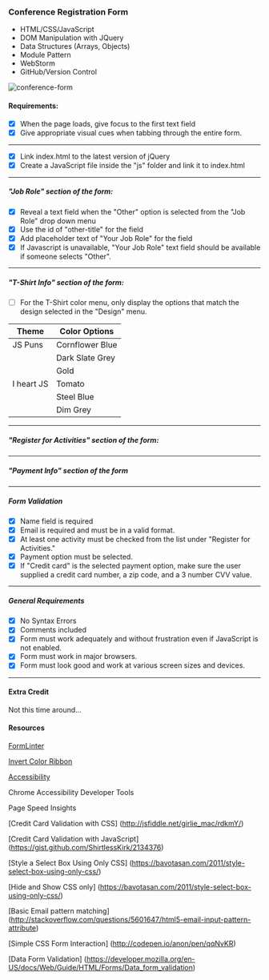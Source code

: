 ### Conference Registration Form

- HTML/CSS/JavaScript
- DOM Manipulation with JQuery
- Data Structures (Arrays, Objects)
- Module Pattern
- WebStorm
- GitHub/Version Control

![conference-form](https://cloud.githubusercontent.com/assets/10632591/21156790/c1eef5dc-c13c-11e6-8201-dddde93e28f1.png)

#### Requirements:

- [x] When the page loads, give focus to the first text field
- [x] Give appropriate visual cues when tabbing through the entire form.

---

- [x] Link index.html to the latest version of jQuery
- [x] Create a JavaScript file inside the "js" folder and link it to index.html

---

##### "Job Role" section of the form:
 
- [x] Reveal a text field when the "Other" option is selected from the "Job Role" drop down menu
- [x] Use the id of "other-title" for the field
- [x] Add placeholder text of "Your Job Role" for the field
- [x] If Javascript is unavailable, "Your Job Role" text field should be available if someone selects "Other". 

---

##### "T-Shirt Info" section of the form:

- [ ] For the T-Shirt color menu, only display the options that match the design selected in the "Design" menu.

| Theme  | Color Options |
|---|---|
| JS Puns   | Cornflower Blue  |
|           | Dark Slate Grey  |
|           | Gold  |
| I heart JS    | Tomato  |
|           | Steel Blue  |
|           | Dim Grey  |

---

##### "Register for Activities" section of the form:

---

##### "Payment Info" section of the form

---

##### Form Validation

- [x] Name field is required
- [x] Email is required and must be in a valid format.  
- [x] At least one activity must be checked from the list under "Register for Activities."
- [x] Payment option must be selected.
- [x] If "Credit card" is the selected payment option, make sure the user supplied a credit card number, a zip code, and a 3 number CVV value.

---

##### General Requirements 

- [x] No Syntax Errors
- [x] Comments included
- [x] Form must work adequately and without frustration even if JavaScript is not enabled.
- [x] Form must work in major browsers.
- [x] Form must look good and work at various screen sizes and devices.

---

#### Extra Credit

Not this time around...

#### Resources

[FormLinter](https://formlinter.com/)

[Invert Color Ribbon](http://selfcare.tech/#uplift)

[Accessibility](https://www.stefanjudis.de/aria-selected-and-when-to-use-it.html)

Chrome Accessibility Developer Tools

Page Speed Insights

[Credit Card Validation with CSS] (http://jsfiddle.net/girlie_mac/rdkmY/)

[Credit Card Validation with JavaScript] (https://gist.github.com/ShirtlessKirk/2134376)

[Style a Select Box Using Only CSS] (https://bavotasan.com/2011/style-select-box-using-only-css/)

[Hide and Show CSS only] (https://bavotasan.com/2011/style-select-box-using-only-css/)

[Basic Email pattern matching] (http://stackoverflow.com/questions/5601647/html5-email-input-pattern-attribute)

[Simple CSS Form Interaction] (http://codepen.io/anon/pen/qqNvKR)

[Data Form Validation] (https://developer.mozilla.org/en-US/docs/Web/Guide/HTML/Forms/Data_form_validation)


